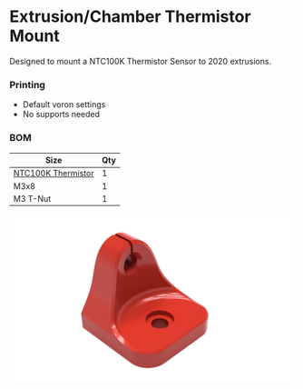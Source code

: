 # Extrusion/Chamber Thermistor Mount
Designed to mount a NTC100K Thermistor Sensor to 2020 extrusions.


### Printing
  * Default voron settings
  * No supports needed

### BOM

Size | Qty
--- | ---
[NTC100K Thermistor](https://www.amazon.com/gp/product/B07QDQXDQ5) | 1
M3x8 | 1
M3 T-Nut | 1

![Extrusion/Chamber Thermistor Mount](Images/extrusion_thermistor_holder.png)
